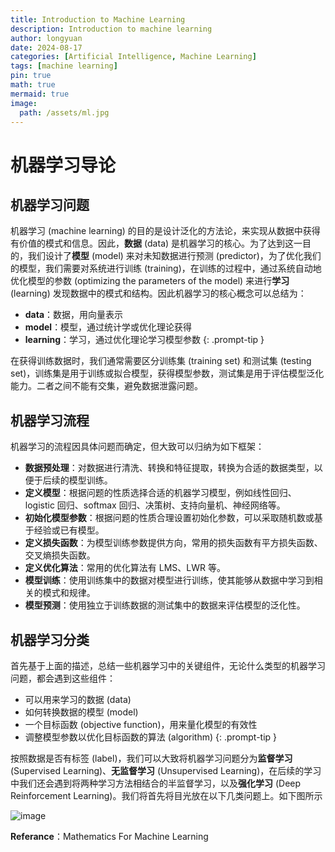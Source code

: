 ```yaml
---
title: Introduction to Machine Learning
description: Introduction to machine learning
author: longyuan
date: 2024-08-17 
categories: [Artificial Intelligence, Machine Learning]
tags: [machine learning]
pin: true
math: true
mermaid: true
image:
  path: /assets/ml.jpg
---
```


# 机器学习导论

## 机器学习问题

机器学习 (machine learning) 的目的是设计泛化的方法论，来实现从数据中获得有价值的模式和信息。因此，**数据** (data) 是机器学习的核心。为了达到这一目的，我们设计了**模型** (model) 来对未知数据进行预测 (predictor)，为了优化我们的模型，我们需要对系统进行训练 (training)，在训练的过程中，通过系统自动地优化模型的参数 (optimizing the parameters of the model) 来进行**学习** (learning) 发现数据中的模式和结构。因此机器学习的核心概念可以总结为：

<!-- markdownlint-capture -->
<!-- markdownlint-disable -->
>
- **data**：数据，用向量表示
- **model**：模型，通过统计学或优化理论获得
- **learning**：学习，通过优化理论学习模型参数 
{: .prompt-tip }
<!-- markdownlint-restore -->

在获得训练数据时，我们通常需要区分训练集 (training set) 和测试集 (testing set)，训练集是用于训练或拟合模型，获得模型参数，测试集是用于评估模型泛化能力。二者之间不能有交集，避免数据泄露问题。

## 机器学习流程

机器学习的流程因具体问题而确定，但大致可以归纳为如下框架：

- **数据预处理**：对数据进行清洗、转换和特征提取，转换为合适的数据类型，以便于后续的模型训练。
- **定义模型**：根据问题的性质选择合适的机器学习模型，例如线性回归、logistic 回归、softmax 回归、决策树、支持向量机、神经网络等。
- **初始化模型参数**：根据问题的性质合理设置初始化参数，可以采取随机数或基于经验或已有模型。
- **定义损失函数**：为模型训练参数提供方向，常用的损失函数有平方损失函数、交叉熵损失函数。
- **定义优化算法**：常用的优化算法有 LMS、LWR 等。
- **模型训练**：使用训练集中的数据对模型进行训练，使其能够从数据中学习到相关的模式和规律。
- **模型预测**：使用独立于训练数据的测试集中的数据来评估模型的泛化性。

## 机器学习分类

首先基于上面的描述，总结一些机器学习中的关键组件，无论什么类型的机器学习问题，都会遇到这些组件：

<!-- markdownlint-capture -->
<!-- markdownlint-disable -->
>
- 可以用来学习的数据 (data)
- 如何转换数据的模型 (model)
- 一个目标函数 (objective function)，用来量化模型的有效性
- 调整模型参数以优化目标函数的算法 (algorithm) 
{: .prompt-tip }
<!-- markdownlint-restore -->

按照数据是否有标签 (label)，我们可以大致将机器学习问题分为**监督学习** (Supervised Learning)、**无监督学习** (Unsupervised Learning)，在后续的学习中我们还会遇到将两种学习方法相结合的半监督学习，以及**强化学习** (Deep Reinforcement Learning)。我们将首先将目光放在以下几类问题上。如下图所示

![image](https://github.com/user-attachments/assets/9aa5eaa5-3f68-43a7-9648-a506cc9d5c4e)


**Referance**：Mathematics For Machine Learning
